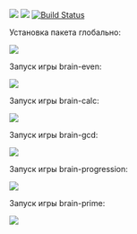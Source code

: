 <a href="https://codeclimate.com/github/vladimirloskutov/php-project-lvl1/maintainability"><img src="https://api.codeclimate.com/v1/badges/a8817a3ba5a7f019f53c/maintainability" /></a>
<a href="https://codeclimate.com/github/vladimirloskutov/php-project-lvl1/test_coverage"><img src="https://api.codeclimate.com/v1/badges/a8817a3ba5a7f019f53c/test_coverage" /></a>
[![Build Status](https://travis-ci.com/vladimirloskutov/php-project-lvl1.svg?branch=master)](https://travis-ci.com/vladimirloskutov/php-project-lvl1)

Установка пакета глобально:

<a href="https://asciinema.org/a/UByw1cXLjGPo0LGFAkbMLnfjB" target="_blank"><img src="https://asciinema.org/a/UByw1cXLjGPo0LGFAkbMLnfjB.svg" /></a>

Запуск игры brain-even:

<a href="https://asciinema.org/a/EihAqYFFqVrSNSFYG1O31l4NB" target="_blank"><img src="https://asciinema.org/a/EihAqYFFqVrSNSFYG1O31l4NB.svg" /></a>

Запуск игры brain-calc:

<a href="https://asciinema.org/a/Nzibyo50LvejC3xFc1v2pUcKt" target="_blank"><img src="https://asciinema.org/a/Nzibyo50LvejC3xFc1v2pUcKt.svg" /></a>

Запуск игры brain-gcd:

<a href="https://asciinema.org/a/2XgLeTKSoxtjJQIQsCjBmlKyY" target="_blank"><img src="https://asciinema.org/a/2XgLeTKSoxtjJQIQsCjBmlKyY.svg" /></a>

Запуск игры brain-progression:

<a href="https://asciinema.org/a/TArzrCzxKDq7sSALjvoWtTTY8" target="_blank"><img src="https://asciinema.org/a/TArzrCzxKDq7sSALjvoWtTTY8.svg" /></a>

Запуск игры brain-prime:

<a href="https://asciinema.org/a/mVfqz4t6JCdqyP2F2alrk6RRm" target="_blank"><img src="https://asciinema.org/a/mVfqz4t6JCdqyP2F2alrk6RRm.svg" /></a>